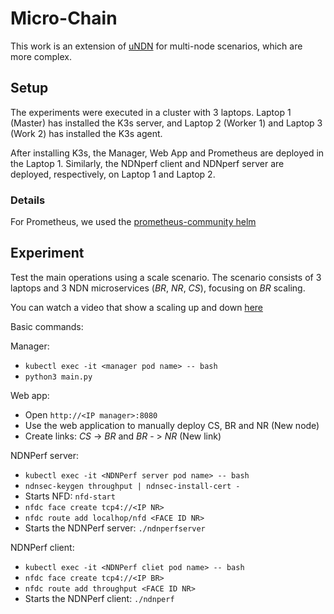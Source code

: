﻿# Micro-Chain

This work is an extension of [uNDN](https://github.com/Nayald/NDN-microservices) for multi-node scenarios, which are more complex.

## Setup

The experiments were executed in a cluster with 3 laptops. Laptop 1 (Master) has installed the K3s server, and Laptop 2 (Worker 1) and Laptop 3 (Work 2) has installed the K3s agent.

After installing K3s, the Manager, Web App and Prometheus are deployed in the Laptop 1. Similarly, the NDNperf client and NDNperf server are deployed, respectively, on Laptop 1 and Laptop 2.

### Details

For Prometheus, we used the [prometheus-community helm](https://github.com/prometheus-community/helm-charts) 

## Experiment 

Test the main operations using a scale scenario. The scenario consists of 3 laptops and 3 NDN microservices (*BR*, *NR*, *CS*), focusing on *BR* scaling.

You can watch a video that show a scaling up and down [here](https://youtu.be/LlY3qNmlDBs) 

Basic commands:

Manager:

- ```kubectl exec -it <manager pod name> -- bash```
- ```python3 main.py```

Web app:

- Open ```http://<IP manager>:8080```
- Use the web application to manually deploy CS, BR and NR (New node)
- Create links: *CS* -> *BR* and *BR* - > *NR* (New link)

NDNPerf server:

- ```kubectl exec -it <NDNPerf server pod name> -- bash```
- ```ndnsec-keygen throughput | ndnsec-install-cert -```
- Starts NFD: ```nfd-start```
- ```nfdc face create tcp4://<IP NR>```
- ```nfdc route add localhop/nfd <FACE ID NR>```
- Starts the NDNPerf server: ```./ndnperfserver```

NDNPerf client:

- ```kubectl exec -it <NDNPerf cliet pod name> -- bash```
- ```nfdc face create tcp4://<IP BR>```
- ```nfdc route add throughput <FACE ID NR>```
- Starts the NDNPerf client: ```./ndnperf``` 
